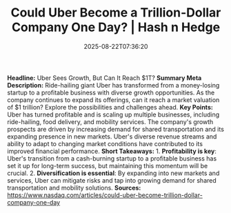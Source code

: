 ﻿---
title: "Could Uber Become a Trillion-Dollar Company One Day? | Hash n Hedge"
date: "2025-08-22T07:36:20"
category: "Markets"
summary: ""
slug: "could-uber-become-a-trilliondollar-company-one-day"
source_urls:
  - ""
seo:
  title: "Could Uber Become a Trillion-Dollar Company One Day? | Hash n Hedge | Hash n Hedge"
  description: ""
  keywords: ["news", "markets", "brief"]
---
**Headline:** Uber Sees Growth, But Can It Reach $1T?  **Summary Meta Description:** Ride-hailing giant Uber has transformed from a money-losing startup to a profitable business with diverse growth opportunities. As the company continues to expand its offerings, can it reach a market valuation of $1 trillion? Explore the possibilities and challenges ahead.  **Key Points:**   Uber has turned profitable and is scaling up multiple businesses, including ride-hailing, food delivery, and mobility services.  The company's growth prospects are driven by increasing demand for shared transportation and its expanding presence in new markets.  Uber's diverse revenue streams and ability to adapt to changing market conditions have contributed to its improved financial performance.  **Short Takeaways:**  1. **Profitability is key**: Uber's transition from a cash-burning startup to a profitable business has set it up for long-term success, but maintaining this momentum will be crucial. 2. **Diversification is essential**: By expanding into new markets and services, Uber can mitigate risks and tap into growing demand for shared transportation and mobility solutions.  **Sources:** https://www.nasdaq.com/articles/could-uber-become-trillion-dollar-company-one-day